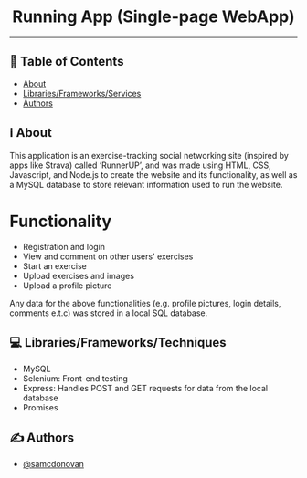 <h1 align="center">Running App (Single-page WebApp)</h1>

---

## 📝 Table of Contents
- [About](#about)
- [Libraries/Frameworks/Services](#built_using)
- [Authors](#authors)

## ℹ️ About <a name = "about"></a>

This application is an exercise-tracking social networking site (inspired by apps like Strava) called ‘RunnerUP’, and was made using HTML, CSS, Javascript, and Node.js to create the website and its functionality, as well as a MySQL database to store relevant information used to run the website.

# Functionality
- Registration and login
- View and comment on other users' exercises
- Start an exercise
- Upload exercises and images
- Upload a profile picture

Any data for the above functionalities (e.g. profile pictures, login details, comments e.t.c) was stored in a local SQL database.

## 💻 Libraries/Frameworks/Techniques <a name = "built_using"></a>
- MySQL
- Selenium: Front-end testing
- Express: Handles POST and GET requests for data from the local database
- Promises

## ✍️ Authors <a name = "authors"></a>
- [@samcdonovan](https://github.com/samcdonovan)
